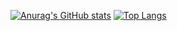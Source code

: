 [![Anurag's GitHub stats](https://github-readme-stats.vercel.app/api?username=skynate22&theme=dark)](https://github.com/anuraghazra/github-readme-stats)
[![Top Langs](https://github-readme-stats.vercel.app/api/top-langs/?username=skynate22&layout=compact&exclude_repo=&theme=dark)](https://github.com/anuraghazra/github-readme-stats)
